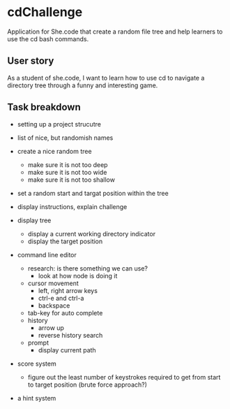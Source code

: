 cdChallenge
===========

Application for She.code that create a random file tree and help learners to use the cd bash commands. 


User story
----------
As a student of she.code, I want to learn how to use cd to navigate a directory tree through a funny and interesting game.

Task breakdown
--------------

* setting up a project strucutre
* list of nice, but randomish names
* create a nice random tree
    * make sure it is not too deep
    * make sure it is not too wide
    * make sure it is not too shallow

* set a random start and targat position within the tree
* display instructions, explain challenge
* display tree
    * display a current working directory indicator
    * display the target position
* command line editor
    * research: is there something we can use?
        * look at how node is doing it    
    * cursor movement
        * left, right arrow keys
        * ctrl-e and ctrl-a
        * backspace
    * tab-key for auto complete
    * history
        * arrow up
        * reverse history search
    * prompt
        * display current path
* score system
    * figure out the least number of keystrokes required to get from start to target position (brute force approach?)
* a hint system

